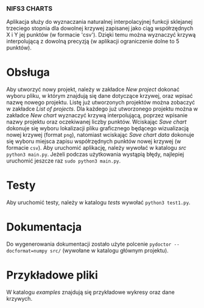 ### NIFS3 CHARTS
Aplikacja służy do wyznaczania naturalnej interpolacyjnej funkcji sklejanej trzeciego stopnia dla dowolnej krzywej zapisanej jako ciąg współrzędnych X i Y jej punktów (w formacie 'csv'). Dzięki temu można wyznaczyć krzywą interpolującą z dowolną precyzją (w aplikacji ograniczenie dolne to 5 punktów).

# Obsługa
Aby utworzyć nowy projekt, należy w zakładce *New project* dokonać wyboru pliku, w którym znajdują się dane dotyczące krzywej, oraz wpisać nazwę nowego projektu. Listę już utworzonych projektów można zobaczyć w zakładce *List of projects*. Dla każdego już utworzonego projektu można w zakładce *New chart* wyznaczyć krzywą interpolującą, poprzez wpisanie nazwy projektu oraz oczekiwanej liczby punktów. Wciskając *Save chart* dokonuje się wyboru lokalizacji pliku graficznego będącego wizualizacją nowej krzywej (format `png`), natomiast wciskając *Save chart data* dokonuje się wyboru miejsca zapisu współrzędnych punktów nowej krzywej (w formacie `csv`).
Aby uruchomić aplikację, należy wywołać w katalogu *src* `python3 main.py`. Jeżeli podczas użytkowania wystąpią błędy, najlepiej uruchomić jeszcze raz `sudo python3 main.py`.

# Testy
Aby uruchomić testy, należy w katalogu *tests* wywołać `python3 test1.py`.

# Dokumentacja
Do wygenerowania dokumentacji zostało użyte polcenie `pydoctor --docformat=numpy src/` (wywołane w katalogu głównym projektu).

# Przykładowe pliki
W katalogu *examples* znajdują się przykładowe wykresy oraz dane krzywych.
